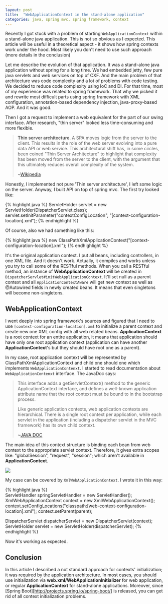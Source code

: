 ```yaml
---
layout: post
title:  "WebApplicationContext in the stand-alone application"
categories: java, spring mvc, spring framework, context 
---
```

Recently I got stuck with a problem of starting `WebApplicationContext` within a stand-alone java application. This is not so obvious as I expected. This article will be useful in a theoretical aspect - it shows how spring contexts work under the hood. Most likely you don't need to use such approach (more details in the conclusion) 

Let me describe the evolution of that application. It was a stand-alone java application without spring for a long time. We had embedded jetty, few pure java servlets and web services on top of CXF. And the main problem of that architecture was code complexity and a lot of problems with code testing. We decided to reduce code complexity using IoC and DI. For that time, most of my experience was related to spring framework. That why we picked it and rewrite most difficult parts using spring framework with XML configuration, annotation-based dependency injection, java-proxy-based AOP. And it was good.

Then I got a request to implement a web equivalent for the part of our swing interface. After research, "thin server" looked less time-consuming and more flexible.

> **Thin server architecture**. A SPA moves logic from the server to the client. This results in the role of the web server evolving into a pure data API or web service. This architectural shift has, in some circles, been coined "Thin Server Architecture" to highlight that complexity has been moved from the server to the client, with the argument that this ultimately reduces overall complexity of the system.
>
>~[Wikipedia](https://en.wikipedia.org/wiki/Single-page_application#Thin_server_architecture)

Honestly, I implemented not pure 'Thin server architecture', I left some logic on the server. Anyway, I built API on top of spring mvc. The first try looked like:

{% highlight java %}
ServletHolder servlet = new ServletHolder(DispatcherServlet.class);
servlet.setInitParameter("contextConfigLocation", "[context-configuration-location].xml");
{% endhighlight %}

Of course, also we had something like this:

{% highlight java %}
new ClassPathXmlApplicationContext("[context-configuration-location].xml");
{% endhighlight %}

It's the original application context. I put all beans, including controllers, in one XML file. And it doesn't work. Actually, it compiles and works unless you try to call some of the RESTful methods. When you call a RESTful method, an instance of **WebApplicationContext** will be created in `DispatcherServlet#initWebApplicationContext`. It'll set null as a parent context and all `ApplicationContextAware` will get new context as well as @Autowired fields in newly created beans. It means that even singletons will become non-singletons.

## WebApplicationContext

I went deeply into spring framework's sources and figured that I need to use `[context-configuration-location].xml` to initialize a parent context and create new one XML config with all web related beans. **ApplicationContext** is a root context for an entire application, it means that application should have only one root application context (application can have another **ApplicationContext**'s but they should have root one as a parent).

In my case, root application context will be represented by ClassPathXmlApplicationContext and child one should one which implements `WebApplicationContenxt`. I started to read documentation about `WebApplicationContenxt` interface. The JavaDoc says:

>This interface adds a getServletContext() method to the generic ApplicationContext interface, and defines a well-known application attribute name that the root context must be bound to in the bootstrap process.
>
>Like generic application contexts, web application contexts are hierarchical. There is a single root context per application, while each servlet in the application (including a dispatcher servlet in the MVC framework) has its own child context.
>
>~[JAVA DOC](http://docs.spring.io/spring/docs/current/javadoc-api/org/springframework/web/context/WebApplicationContext.html)

The main idea of this context structure is binding each bean from web context to the appropriate servlet context. Therefore, it gives extra scopes like: "globalSession", "request", "session"; which aren't available in **ApplicationContext**.

<p>
<img src="{{ site.url }}/assets/webappcontext.png" class="img-responsive">
</p>

My case can be covered by `XmlWebApplicationContext`. I wrote it in this way:

{% highlight java %}            
ServletHandler springServletHandler = new ServletHandler();
XmlWebApplicationContext context = new XmlWebApplicationContext();
context.setConfigLocations("classpath:[web-context-configuration-location].xml");
context.setParent(parent);

DispatcherServlet dispatcherServlet = new DispatcherServlet(context);
ServletHolder servlet = new ServletHolder(dispatcherServlet);
{% endhighlight %}

Now it's working as expected.

## Conclusion

In this article I described a not standard approach for contexts' initialization; it was required by the application architecture. In most cases, you should use initialization via **web.xml/WebApplicationInitializer** for web application, or regular **ApplicationContext** for stand-alone applications. Moreover, since [Spring Boot][http://projects.spring.io/spring-boot/] is released, you can get rid of all context initialization problems.
